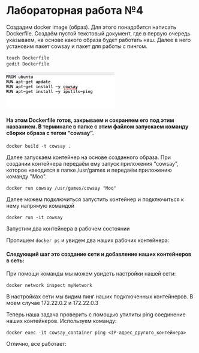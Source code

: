 # Лабораторная работа №4
Создадим docker image (образ). Для этого понадобится написать Dockerfile. Создаём пустой текстовый документ, где в первую очередь указываем, на основе какого образа будет работать наш. Далее в него установим пакет cowsay и пакет для работы с пингом.
```
touch Dockerfile
gedit Dockerfile

```
![](https://github.com/SlavaOgnev/LAB_4/blob/main/скрины%20для%204/IMAGE%202024-02-17%2014%3A51%3A28.jpg)
#### На этом Dockerfile готов, закрываем и сохраняем его под этим названием. В терминале в папке с этим файлом запускаем команду сборки образа с тегом “cowsay”.
```
docker build -t cowsay .
```
Далее запускаем контейнер на основе созданного образа. При создании контейнера передаём ему запуск приложения “cowsay”, которое находится в папке /usr/games и передаём приложению команду "Moo".
```
docker run cowsay /usr/games/cowsay "Moo"
```
Далее можем подключиться запустить контейнер и  подключиться к нему напрямую командой
```
docker run -it cowsay
```
Запустим два контейнера в рабочем состоянии

Пропишем `docker ps` и увидем два наших рабочих контейнера:

#### Следующий шаг это создание сети и добавление наших контейнеров в сеть:

При помощи команды мы можем увидеть настройки нашей сети:
```
docker network inspect myNetwork
```
В настройках сети мы видим пинг наших подключенных контейнеров. В моем случае 172.22.0.2 и 172.22.0.3

Теперь наша задача проверить с помощью утилиты ping соединение наших контейнеров. Используем команду:
```
docker exec -it cowsay_container ping <IP-адрес_другого_контейнера>
```
Отлично, все работает:


